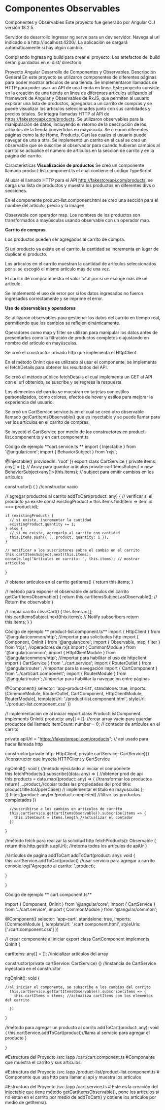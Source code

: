 # Componentes Observables

Componentes y Observables
Este proyecto fue generado por Angular CLI versión 18.2.5.

Servidor de desarrollo
Ingresar ng serve para un dev servidor. Navega al url indicado o a http://localhost:4200/. La aplicación se cargará automáticamente si hay algún cambio.

Compilando
Ingresa ng build para crear el proyecto. Los artefactos del build serán guardados en el dist/ directorio.


Proyecto Angular Desarrollo de Componentes y Observables.
Descripción General
En este proyecto se utilizaron componentes de diferentes páginas para poder mostrar artículos de una tienda. Se implementaron llamados de HTTP para poder usar un API de una tienda en línea. Este proyecto consiste en la creación de una tienda en línea de diferentes artículos utilizando el framework de Angular y Observables de RxJS, que permiten al usuario explorar una lista de productos, agregarlos a un carrito de compras y se puede visualizar los artículos seleccionados junto con sus cantidades y precios totales. Se integra llamadas HTTP al API de https://fakestoreapi.com/products. Se utilizaron observables para la manipulación de datos, incluyendo el retorno de la descripción de los artículos de la tienda convertidos en mayúscula. Se crearon diferentes páginas como la de Home, Products, Cart las cuales el usuario puede navegar de una a otra. Se implementó un carrito en el cual se creó un observable que se suscribe al observador para cuando hubieran cambios al carrito se actualice el número de artículos en la sección de carrito y en la página del carrito. 

Características
**Visualización de productos** 
Se creó un componente llamado product-list.component.ts el cual contiene el código TypeScript. 

Al usar el llamado HTTP para el API http://fakestoreapi.com/products, se carga una lista de productos y muestra los productos en diferentes divs o secciones. 

En el componente product-list.component.html se creó una sección para el nombre del artículo, precio y la imagen. 

Observable con operador map. Los nombres de los productos son transformados a mayúsculas usando observable con un operador map. 

**Carrito de compras** 

Los productos pueden ser agregados al carrito de compra. 

Si un producto ya existe en el carrito, la cantidad se incrementa en lugar de duplicar el producto. 

Los artículos en el carrito muestran la cantidad de artículos seleccionados por si se escogió el mismo artículo más de una vez. 

El carrito de compra muestra el valor total por si se escoge más de un artículo. 

Se implementó el uso de error por si los datos ingresados no fueron ingresados correctamente y se imprime el error.

**Uso de observables y operadores** 

Se utilizaron observables para gestionar los datos del carrito en tiempo real, permitiendo que los cambios se reflejen dinámicamente. 

Operadores como map y filter se utilizan para manipular los datos antes de presentarlos como la filtración de productos completos o ajustando en nombre del artículo en mayúsculas. 

Se creó el constructor privado http que implementa el HttpClient.

En el método OnInit que es utilizado al usar el componente, se implementa el fetchDetails para obtener los resultados del API.

Se creó el método público fetchDetails el cual implementa un GET al API con el url obtenido, se suscribe y se regresa la respuesta.

Los elementos del carrito se muestran en tarjetas con estilos personalizados, como colores, efectos de hover y estilos para mejorar la experiencia del usuario. 

Se creó un CartService.service.ts en el cual se creó otro observable llamado getCartItemsObservable() que es inyectable y se puede llamar para ver los artículos en el carrito de compras. 

Se inyectó el CartService por medio de los constructores en product-list.component.ts y en cart.component.ts

Código de ejemplo
**cart.service.ts **
import { Injectable } from '@angular/core';
import { BehaviorSubject } from 'rxjs';

@Injectable({
  providedIn: 'root'
})
export class CartService {
  private items: any[] = []; // Array para guardar artículos
  private cartItemsSubject = new BehaviorSubject<any[]>(this.items); // subject para emitir cambios en los artículos

  constructor() { } //constructor vacío

  // agregar productos al carrito
  addToCart(product: any) {
    // verificar si el producto ya existe
    const existingProduct = this.items.find(item => item.id === product.id);

    if (existingProduct) {
      // si existe, incrementar la cantidad
      existingProduct.quantity += 1;
    } else {
      // si no existe, agregarlo al carrito con cantidad 
      this.items.push({ ...product, quantity: 1 });
    }

    // notificar a los suscriptores sobre el cambio en el carrito
    this.cartItemsSubject.next(this.items);
    console.log("Artículos en carrito: ", this.items); // mostrar artículos
  }

  // obtener artículos en el carrito
  getItems() {
    return this.items;
  }

  // método para exponer el observable de artículos del carrito 
  getCartItemsObservable() {
    return this.cartItemsSubject.asObservable(); // Return the observable
  }

  // limpia carrito
  clearCart() {
    this.items = [];
    this.cartItemsSubject.next(this.items); // Notify subscribers
    return this.items;
  }
}


Código de ejemplo
** product-list.component.ts**
import { HttpClient } from '@angular/common/http'; //importar para solicitudes http 
import { Component, OnInit } from '@angular/core';
import { Observable, map, filter } from 'rxjs'; //operadores de rxjs
import { CommonModule } from '@angular/common';
import { HttpClientModule } from '@angular/common/http'; //importar para habilitar el uso de httpclient
import { CartService } from '../cart.service';
import { RouterOutlet } from '@angular/router'; //importar para la navegación
import { CartComponent } from '../cart/cart.component';
import { RouterModule } from '@angular/router'; //importar para habilitar la navegación entre páginas


@Component({
  selector: 'app-product-list',
  standalone: true,
  imports: [CommonModule, RouterOutlet, CartComponent, HttpClientModule, RouterModule],
  templateUrl: './product-list.component.html',
  styleUrl: './product-list.component.css'
})


// implementación de al iniciar
export class ProductListComponent  implements OnInit{
  products: any[] = []; //crear array vacio para guardar productos del llamado
  itemCount: number = 0; // contador de artículos en el carrito

  private apiUrl = "https://fakestoreapi.com/products"; // api usado para hacer llamada http

  constructor(private http: HttpClient, private cartService: CartService){}  //constructor que inyecta HTTPClient y CartService

  ngOnInit(): void { //metodo ejecutado al iniciar el componente
      this.fetchProducts().subscribe((data: any) => { //obtener prod de api
        this.products = data.map((product: any) => { //transformar los productos
          return{
            ...product,//copiar todas las propiedades del prod
            title: product.title.toUpperCase() // implementar el titulo en mayusculas
          };
        }).filter((product: any)=> !product.completed) //filtrar los productos completados
      })

      //suscribirse a los cambios en artículos de carrito
      this.cartService.getCartItemsObservable().subscribe(items => {
        this.itemCount = items.length;//actualizar el contador
      })

  }

  //método fetch para realizar la solicitud http 
  fetchProducts(): Observable<any> {
    return this.http.get<any>(this.apiUrl); //retorna todos los artículos de apiUr
  }

 
//artículos de pagina addToCart
addToCart(product: any): void {
  this.cartService.addToCart(product) //usar servicio para agregar a carrito
  console.log("Agregado al carrito: ",product);


}

}

Código de ejemplo
** cart.component.ts**

import { Component, OnInit } from '@angular/core';
import { CartService } from '../cart.service';
import { CommonModule } from '@angular/common';

@Component({
  selector: 'app-cart',
  standalone: true,
  imports: [CommonModule ],
  templateUrl: './cart.component.html',
  styleUrls: ['./cart.component.css'] 
})

// crear componente al iniciar
export class CartComponent implements OnInit {


  cartItems: any[] = []; //inicializar artículos del array

  constructor(private cartService: CartService) {} //instancia de CartService inyectada en el constructor

  ngOnInit(): void {
    
    //al iniciar el componente, se subscribe a los cambios del carrito
      this.cartService.getCartItemsObservable().subscribe(items => {
        this.cartItems = items; //actualiza cartItems con los elementos del carrito
    
      })
}

//método para agregar un producto al carrito
addToCart(product: any): void {
  this.cartService.addToCart(product)//llama al servicio para agregar el producto
}


}


#Estructura del Proyecto /src /app /cart/cart.component.ts #Componente que muestra el carrito y sus artículos. 

#Estructura del Proyecto /src /app /product-list/product-list.component.ts # Componente que usa http para llamar al api y muestra los artículos


#Estructura del Proyecto /src /app /cart.service.ts # Este es la creación del injectable que tiene método getCartItemsObservable(), pone los artículos si no están en el carrito por medio de addToCart() y obtiene los artículos por medio de getItems(). 

